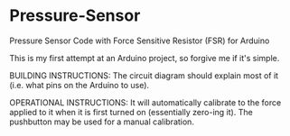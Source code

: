 Pressure-Sensor
===============

Pressure Sensor Code with Force Sensitive Resistor (FSR) for Arduino

This is my first attempt at an Arduino project, so forgive me if it's simple.

BUILDING INSTRUCTIONS:
The circuit diagram should explain most of it (i.e. what pins on the Arduino to use).

OPERATIONAL INSTRUCTIONS:
It will automatically calibrate to the force applied to it when it is first turned on (essentially zero-ing it). The pushbutton may be used for a manual calibration.
